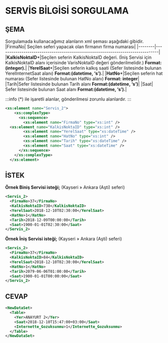 # SERVİS BİLGİSİ SORGULAMA
## ŞEMA
Sorgulamada kullanacağımız alanların xml şeması aşağıdaki gibidir.
|FirmaNo| Seçilen seferi yapacak olan firmanın firma numarası|
|--------|-------------------------------------------------------------------------------| 
|**KalkisNoktaID***|Seçilen seferin KalkisNoktaID değeri. (İniş Servisi için KalkisNoktaID alanı içerisinde VarisNoktaID değeri gönderilmelidir.) **Format:(integer).**|
|**YerelSaat***|Seçilen seferin kalkış saati (Sefer listesinde bulunan YerelInternetSaat alanı) **Format:(datetime, ‘s’).**|
|**HatNo***|Seçilen seferin hat numarası (Sefer listesinde bulunan HatNo alanı) **Format: integer**|
|Tarih|Sefer listesinde bulunan Tarih alanı **Format:(datetime, ‘s’)**|
|Saat| Sefer listesinde bulunan Saat alanı **Format:(datetime, ‘s’).**|

:::info
(*) ile işaretli alanlar, gönderilmesi zorunlu alanlardır.
:::

```xml
<xs:element name="Servis_2">
    <xs:complexType>
      <xs:sequence>
        <xs:element name="FirmaNo" type="xs:int" />
  <xs:element name="KalkisNoktaID" type="xs:int" />
        <xs:element name="YerelSaat" type="xs:dateTime" />
        <xs:element name="HatNo" type="xs:int" />
        <xs:element name="Tarih" type="xs:dateTime" />
        <xs:element name="Saat" type="xs:dateTime" />
      </xs:sequence>
    </xs:complexType>
  </xs:element>
```

## İSTEK
**Örnek Biniş Servisi isteği;** (Kayseri » Ankara (Aşti) seferi) 
```xml
<Servis_2>
  <FirmaNo>37</FirmaNo>
  <KalkisNoktaID>738</KalkisNoktaID>
  <YerelSaat>2018-12-10T02:30:00</YerelSaat>
  <HatNo>1</HatNo>
  <Tarih>2018-12-09T00:00:00</Tarih>
  <Saat>1900-01-01T02:30:00</Saat>
</Servis_2>
```  

**Örnek İniş Servisi isteği;** (Kayseri » Ankara (Aşti) seferi)
```xml
<Servis_2>
  <FirmaNo>37</FirmaNo>
  <KalkisNoktaID>84</KalkisNoktaID>
  <YerelSaat>2018-12-10T02:30:00</YerelSaat>
  <HatNo>1</HatNo>
  <Tarih>2079-06-06T01:00:00</Tarih>
  <Saat>1900-01-01T00:00:00</Saat>
</Servis_2>
```

## CEVAP
```xml
<NewDataSet>  
  <Table>
    <Yer>ANAYURT 2</Yer>
    <Saat>2018-12-10T15:47:00+03:00</Saat>
    <Internette_Gozuksunmu>1</Internette_Gozuksunmu>
  </Table>
</NewDataSet>
````
